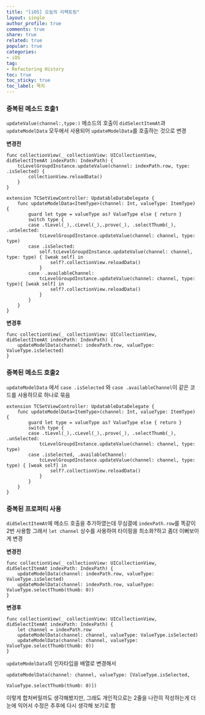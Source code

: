 ```yaml
---
title: "[iOS] 오늘의 리팩토링"
layout: single
author_profile: true
comments: true
share: true
related: true
popular: true
categories:
- iOS
tag:
- Refactoring History
toc: true
toc_sticky: true
toc_label: 목차
---
```


### 중복된 메소드 호출1 

`updateValue(channel:,type:)` 메소드의 호출이 `didSelectItemAt`과 `updateModelData` 모두에서 사용되어 `updateModelData`를 호출하는 것으로 변경

**변경전**
```
func collectionView(_ collectionView: UICollectionView, didSelectItemAt indexPath: IndexPath) {
    tcLevelGroupdInstance.updateValue(channel: indexPath.row, type: .isSelected) {
        collectionView.reloadData()
    }
}

extension TCSetViewController: UpdatableDataDelegate {
    func updateModelData<ItemType>(channel: Int, valueType: ItemType) {
        guard let type = valueType as? ValueType else { return }
        switch type {
        case .tLevel(_),.cLevel(_),.prove(_), .selectThumb(_), .unSelected:
            tcLevelGroupdInstance.updateValue(channel: channel, type: type)
        case .isSelected:
            self.tcLevelGroupdInstance.updateValue(channel: channel, type: type) { [weak self] in
                self?.collectionView.reloadData()
            }
        case  .availableChannel:
            tcLevelGroupdInstance.updateValue(channel: channel, type: type){ [weak self] in
                self?.collectionView.reloadData()
            }
        }
    }
}
```
**변경후**
```
func collectionView(_ collectionView: UICollectionView, didSelectItemAt indexPath: IndexPath) {
    updateModelData(channel: indexPath.row, valueType: ValueType.isSelected)
}
```

### 중복된 메소드 호출2

`updateModelData` 에서 `case .isSelected` 와 `case .availableChannel`이 같은 코드를 사용하므로 하나로 묶음

```
extension TCSetViewController: UpdatableDataDelegate {
    func updateModelData<ItemType>(channel: Int, valueType: ItemType) {
        guard let type = valueType as? ValueType else { return }
        switch type {
        case .tLevel(_),.cLevel(_),.prove(_), .selectThumb(_), .unSelected:
            tcLevelGroupdInstance.updateValue(channel: channel, type: type)
        case .isSelected, .availableChannel:
            tcLevelGroupdInstance.updateValue(channel: channel, type: type) { [weak self] in
                self?.collectionView.reloadData()
            }
        }
    }
}
```

### 중복된 프로퍼티 사용

`didSelectItemAt`에 메소드 호출을 추가하였는데 무심결에 `indexPath.row`를 똑같이 2번 사용함
그래서 `let channel` 상수를 사용하여 타이핑을 최소화?하고 좀더 이뻐보이게 변경

**변경전**  

```
func collectionView(_ collectionView: UICollectionView, didSelectItemAt indexPath: IndexPath) {    
    updateModelData(channel: indexPath.row, valueType: ValueType.isSelected)
    updateModelData(channel: indexPath.row, valueType: ValueType.selectThumb(thumb: 0))
}
```

**변경후**

```
func collectionView(_ collectionView: UICollectionView, didSelectItemAt indexPath: IndexPath) {
    let channel = indexPath.row
    updateModelData(channel: channel, valueType: ValueType.isSelected)
    updateModelData(channel: channel, valueType: ValueType.selectThumb(thumb: 0))
}
```

`updateModelData`의 인자타입을 배열로 변경해서 
```
updateModelData(channel: channel, valueType: [ValueType.isSelected,
                                                ValueType.selectThumb(thumb: 0)])
```
이렇게 합처버릴까도 생각해봤지만, 그래도 개인적으로는 2줄을 나란히 작성하는게 
더 눈에 익어서 수정은 추후에 다시 생각해 보기로 함

